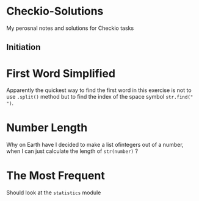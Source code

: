 # Checkio-Solutions
My perosnal notes and solutions for Checkio tasks

## Initiation
# First Word Simplified
Apparently the quickest way to find the first word in this exercise is not to use `.split()` method but to find the index of the space symbol `str.find(" ")`.
# Number Length
Why on Earth have I decided to make a list ofintegers out of a number, when I can just calculate the length of `str(number)` ?
# The Most Frequent
Should look at the `statistics` module

